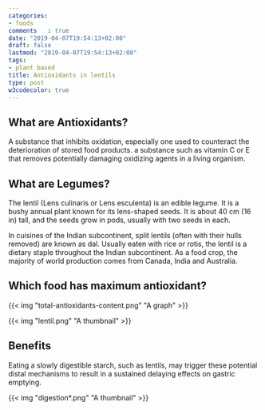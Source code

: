 ```yaml
---
categories:
- foods
comments   : true
date: "2019-04-07T19:54:13+02:00"
draft: false
lastmod: "2019-04-07T19:54:13+02:00"
tags:
- plant based
title: Antioxidants in lentils
type: post
w3codecolor: true
---
```


## What are Antioxidants?
A substance that inhibits oxidation, especially one used to counteract the deterioration of stored food products.
a substance such as vitamin C or E that removes potentially damaging oxidizing agents in a living organism.

## What are Legumes?
The lentil (Lens culinaris or Lens esculenta) is an edible legume. It is a bushy annual plant known for its lens-shaped seeds. It is about 40 cm (16 in) tall, and the seeds grow in pods, usually with two seeds in each.

In cuisines of the Indian subcontinent, split lentils (often with their hulls removed) are known as dal. Usually eaten with rice or rotis, the lentil is a dietary staple throughout the Indian subcontinent. As a food crop, the majority of world production comes from Canada, India and Australia.

## Which food has maximum antioxidant?

{{< img "total-antioxidants-content.png" "A graph" >}}

{{< img "lentil.png" "A thumbnail" >}}

## Benefits
Eating a slowly digestible starch, such as lentils, may trigger these potential distal mechanisms to result in a sustained delaying effects on gastric emptying.

{{< img "digestion*.png" "A thumbnail" >}}
